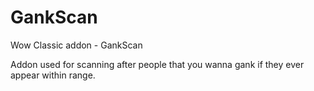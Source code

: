 # GankScan
Wow Classic addon - GankScan

Addon used for scanning after people that you wanna gank if they ever appear within range.
